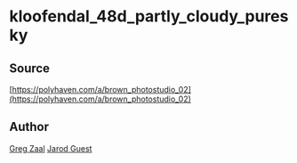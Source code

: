 # kloofendal_48d_partly_cloudy_puresky

## Source

[https://polyhaven.com/a/brown_photostudio_02](https://polyhaven.com/a/brown_photostudio_02)

## Author

[Greg Zaal](https://polyhaven.com/all?a=Greg%20Zaal)
[Jarod Guest](https://polyhaven.com/all?a=Jarod%20Guest)

